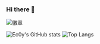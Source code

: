 ### Hi there 👋
![徽章](https://img.shields.io/badge/Ec0y-Github-%231E90FF)

![Ec0y's GitHub stats](https://github-readme-stats.vercel.app/api?username=Sartherland&show_icons=true&theme=prussian&card_width=370px&card_height=200px)
![Top Langs](https://github-readme-stats.vercel.app/api/top-langs/?username=Sartherland&theme=prussian&layout=compact&card_width=370px)
